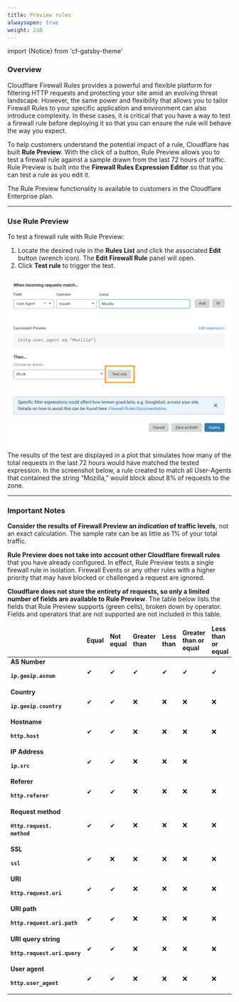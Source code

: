 ```yaml
---
title: Preview rules
alwaysopen: true
weight: 210
---
```


import {Notice} from 'cf-gatsby-theme'

### Overview

Cloudflare Firewall Rules provides a powerful and flexible platform for filtering HTTP requests and protecting your site amid an evolving threat landscape. However, the same power and flexibility that allows you to tailor Firewall Rules to your specific application and environment can also introduce complexity. In these cases, it is critical that you have a way to test a firewall rule before deploying it so that you can ensure the rule will behave the way you expect.

To help customers understand the potential impact of a rule, Cloudflare has built **Rule Preview**. With the click of a button, Rule Preview allows you to test a firewall rule against a sample drawn from the last 72 hours of traffic. Rule Preview is built into the **Firewall Rules Expression Editor** so that you can test a rule as you edit it.

<Notice type="note">

The Rule Preview functionality is available to customers in the Cloudflare Enterprise plan.
</Notice>

---

### Use Rule Preview

To test a firewall rule with Rule Preview:

1. Locate the desired rule in the **Rules List** and click the associated **Edit** button (wrench icon). The **Edit Firewall Rule** panel will open.
2. Click **Test rule** to trigger the test.

![](../images/firewall-rules-preview-1.png)

The results of the test are displayed in a plot that simulates how many of the total requests in the last 72 hours would have matched the tested expression. In the screenshot below, a rule created to match all User-Agents that contained the string “Mozilla,” would block about 8% of requests to the zone.

---

### Important Notes

**Consider the results of Firewall Preview an _indication_ of traffic levels**, not an exact calculation. The sample rate can be as little as 1% of your total traffic.

**Rule Preview does not take into account other Cloudflare firewall rules** that you have already configured. In effect, Rule Preview tests a single firewall rule in isolation. Firewall Events or any other rules with a higher priority that may have blocked or challenged a request are ignored.

**Cloudflare does not store the entirety of requests, so only a limited number of fields are available to Rule Preview**. The table below lists the fields that Rule Preview supports (green cells), broken down by operator. Fields and operators that are not supported are not included in this table.

<table>
<thead>
  <tr>
   <td>
   </td>
   <td><strong>Equal</strong>
   </td>
   <td><strong>Not equal</strong>
   </td>
   <td><strong>Greater than</strong>
   </td>
   <td><strong>Less than</strong>
   </td>
   <td><strong>Greater than or equal</strong>
   </td>
   <td><strong>Less than or equal</strong>
   </td>
   <td><strong>In</strong>
   </td>
   <td><strong>Contains</strong>
   </td>
  </tr>
  </thead>
  <tbody>
  <tr>
   <td><strong>AS Number</strong>
<p />
<strong><code>ip.geoip.asnum</code></strong>
   </td>
   <td>✔
</td>
   <td>
   ✔
</td>
  <td>✔
</td>
  <td>✔
</td>
  <td>✔
</td>
  <td>✔
</td>
  <td>✔
</td>
   <td>
   ❌
   </td>
  </tr>
  <tr>
   <td><strong>Country
   <p />
<code>ip.geoip.country</code></strong>
   </td>
     <td>✔
</td>
     <td>✔
</td>
   <td>
   ❌
   </td>
   <td>
   ❌
   </td>
   <td>
   ❌
   </td>
   <td>
   ❌
   </td>
   <td>
   ✔
   </td>
   <td>
   ❌
   </td>
  </tr>
  <tr>
   <td><strong>Hostname
   <p />
<code>http.host</code></strong>
   </td>
   <td>
   ✔
   </td>
   <td>
   ✔
   </td>
   <td>
   ❌
   </td>
   <td>
   ❌
   </td>
   <td>
   ❌
   </td>
   <td>
   ❌
   </td>
   <td>
   ✔
   </td>
   <td>
   ✔
   </td>
  </tr>
  <tr>
   <td><strong>IP Address
   <p />
<code>ip.src</code></strong>
   </td>
   <td>
   ✔
   </td>
   <td>
   ✔
   </td>
   <td>
   ❌
   </td>
   <td>
   ❌
   </td>
   <td>
   ❌
   </td>
   <td>
   </td>
   <td>
   ✔
   </td>
   <td>
   ❌
   </td>
  </tr>
  <tr>
   <td><strong>Referer
   <p />
<code>http.referer</code></strong>
   </td>
   <td>
   ✔
   </td>
   <td>
   ✔
   </td>
   <td>
   ❌
   </td>
   <td>
   ❌
   </td>
   <td>
   ❌
   </td>
   <td>
   ❌
   </td>
   <td>
   ❌
   </td>
   <td>
   ✔
   </td>
  </tr>
  <tr>
   <td><strong>Request method
   <p />
<code>Http.request.
method</code></strong>
   </td>
   <td>
   ✔
   </td>
   <td>
   ✔
   </td>
   <td>
   ❌
   </td>
   <td>
   ❌
   </td>
   <td>
   ❌
   </td>
   <td>
   ❌
   </td>
   <td>
   ✔
   </td>
   <td>
   ❌
   </td>
  </tr>
  <tr>
   <td><strong>SSL
   <p />
<code>ssl</code></strong>
   </td>
   <td>
   ✔
   </td>
   <td>
   ❌
   </td>
   <td>
   ❌
   </td>
   <td>
   ❌
   </td>
   <td>
   ❌
   </td>
   <td>
   ❌
   </td>
   <td>
   ❌
   </td>
   <td>
   ❌
   </td>
  </tr>
  <tr>
   <td><strong>URI
   <p />
<code>http.request.uri</code></strong>
   </td>
   <td>
   ✔
   </td>
   <td>
   ✔
   </td>
   <td>
   ❌
   </td>
   <td>
   ❌
   </td>
   <td>
   ❌
   </td>
   <td>
   ❌
   </td>
   <td>
   ❌
   </td>
   <td>
   ❌
   </td>
  </tr>
  <tr>
   <td><strong>URI path
   <p />
<code>http.request.uri.path</code></strong>
   </td>
   <td>
   ✔
   </td>
   <td>
   ✔
   </td>
   <td>
   ❌
   </td>
   <td>
   ❌
   </td>
   <td>
   ❌
   </td>
   <td>
   ❌
   </td>
   <td>
   ✔
   </td>
   <td>
   ✔
   </td>
  </tr>
  <tr>
   <td><strong>URI query string
   <p />
<code>http.request.uri.query</code></strong>
   </td>
   <td>
   ✔
   </td>
   <td>
   ✔
   </td>
   <td>
   ❌
   </td>
   <td>
   ❌
   </td>
   <td>
   ❌
   </td>
   <td>
   ❌
   </td>
   <td>
   ❌
   </td>
   <td>
   ✔
   </td>
  </tr>
  <tr>
   <td><strong>User agent
   <p />
<code>http.user_agent</code></strong>
   </td>
   <td>
   ✔
   </td>
   <td>
   ✔
   </td>
   <td>
   ❌
   </td>
   <td>
   ❌
   </td>
   <td>
   ❌
   </td>
   <td>
   ❌
   </td>
   <td>
   ❌
   </td>
   <td>
   ✔
   </td>
  </tr>
  </tbody>
</table>
